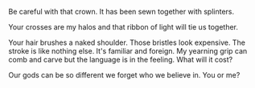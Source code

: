 Be careful with that crown. It has been sewn together with splinters.

Your crosses are my halos and that ribbon of light will tie us together.

Your hair brushes a naked shoulder. Those bristles look expensive. The stroke is like nothing else. It's familiar and foreign. My yearning grip can comb and carve but the language is in the feeling. What will it cost?

Our gods can be so different we forget who we believe in. You or me?